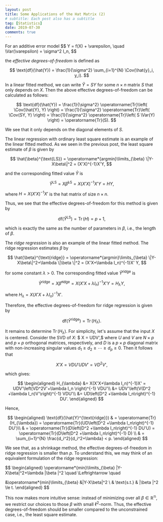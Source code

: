 ```yaml
---
layout: post
title: Some Applications of the Hat Matrix (2)
# subtitle: Each post also has a subtitle
tag: [Statistics]
date: 2019-07-30
comments: true
---
```

For an additive error model \$$ Y = f(X) + \varepsilon, \quad \Var(\varepsilon) = \sigma^2 I_n, $$

the *effective degrees-of-freedom* is defined as

$$
\text{df}(\hat{Y}) = \frac{1}{\sigma^2} \sum_{i=1}^{N} \Cov(\hat{y}_i, y_i).
$$

In a linear fitted method, we can write $\hat{Y} = S Y$ for some $n\times n$ matrix $S$ that only depends on $X$. Then the above effective degrees-of-freedom can be calculated as follows:

$$
\text{df}(\hat{Y}) = \frac{1}{\sigma^2} \operatorname{Tr}\left( \Cov(\hat{Y}, Y) \right) = \frac{1}{\sigma^2} \operatorname{Tr}\left( \Cov(SY, Y) \right)
=  \frac{1}{\sigma^2} \operatorname{Tr}\left( S \Var(Y) \right) = \operatorname{Tr}(S).
$$

We see that it only depends on the diagonal elements of $S$.

The linear regression with ordinary least square estimate is an example of the linear fitted method. As we seen in the previous post, the least square estimate of $\beta$ is given by

$$
\hat{\beta}^{\text{LS}} = \operatorname*{argmin}\limits_{\beta} \|Y-X\beta\|^2 = (X'X)^{-1}X'Y,
$$

and the corresponding fitted value $\hat{Y}$ is

$$
\hat{Y}^{\text{LS}} = X\hat{\beta}^{\text{LS}} = X(X'X)^{-1}X' Y = H Y,
$$

where $H = X(X'X)^{-1}X'$ is the hat matrix of size $n\times n$.

Thus, we see that the effective degrees-of-freedom for this method is given by

$$
\text{df}(\hat{Y}^{\text{LS}}) = \operatorname{Tr}(H) = p+1,
$$

which is exactly the same as the number of parameters in $\beta$, i.e., the length of $\beta$.

The *ridge regression* is also an example of the linear fitted method. The ridge regression estimates $\beta$ by

$$
\hat{\beta}^{\text{ridge}} = \operatorname*{argmin}\limits_{\beta} \|Y-X\beta\|^2+\lambda \|\beta \|^2 = (X'X+\lambda I_n)^{-1}X' Y,
$$

for some constant $\lambda>0$. The corresponding fitted value $\hat{Y}^{\text{ridge}}$ is

$$
\hat{ Y }^{\text{ridge}} = X\hat{\beta}^{\text{ridge}} = X(X'X+\lambda I_n)^{-1}X' Y = H_{\lambda} Y,
$$

where $H_{\lambda} = X(X'X+\lambda I_n)^{-1}X'$.

Therefore, the effective degrees-of-freedom for ridge regression is given by

$$
\text{df}(\hat{Y}^{\text{ridge}}) = \operatorname{Tr}(H_{\lambda}).
$$

It remains to determine $\operatorname{Tr}(H_{\lambda})$. For simplicity, let's assume that the input $X$ is centered. Consider the SVD of $X$: $ X = UDV',$ where $U$ and $V$ are $N\times p$ and $p\times p$ orthogonal matrices, respectively, and $D$ is a $p\times p$ diagonal matrix with non-increasing singular values $d_1 \ge d_2 \ge \cdots \ge d_p \ge 0$.
Then it follows that

$$
 X'X = VDU'UDV' = VD^2V',
$$

which gives:

$$
\begin{aligned}
H_{\lambda} &= X(X'X+\lambda I_n)^{-1}X' = UDV'\left(VD^2V'+\lambda I_n \right)^{-1} VDU'\\
&= UDV'\left(V(D^2 +\lambda I_n)V'\right)^{-1} VDU'\\
&=  UD\left(D^2 +\lambda I_n\right)^{-1} DU'.
\end{aligned}
$$

Hence,

$$
\begin{aligned}
\text{df}(\hat{Y}^{\text{ridge}}) & = \operatorname{Tr}(H_{\lambda}) = \operatorname{Tr}(UD\left(D^2 +\lambda I_n\right)^{-1} DU')\\
& = \operatorname{Tr}(D\left(D^2 +\lambda I_n\right)^{-1} DU'U) = \operatorname{Tr}(D\left(D^2 +\lambda I_n\right)^{-1} D) \\
& = \sum_{i=1}^{N} \frac{d_i^2}{d_i^2+\lambda} < p.
\end{aligned}
$$

We see that, as a shrinkage method, the effective degrees-of-freedom in ridge regression is smaller than $p$. To understand this, we may think of an equivalent formulation of the ridge regression:

$$
\begin{aligned}
\operatorname*{min}\limits_{\beta} \|Y-X\beta\|^2+\lambda \|\beta \|^2  \quad \Leftrightarrow \quad

&\operatorname*{min}\limits_{\beta} &\|Y-X\beta\|^2  \\
          & \text{s.t.} & \|\beta \|^2 \le t.
\end{aligned}
$$

This now makes more intuitive sense: instead of minimizing over all $\beta \in \mathbb{R^n}$, we restrict our choices to those $\beta$ with small $\ell^2$-norm. Thus, the effective degrees-of-freedom should be smaller compared to the unconstrained case, i.e., the least square estimate.
